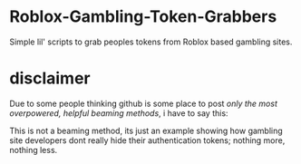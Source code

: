 # Roblox-Gambling-Token-Grabbers

Simple lil' scripts to grab peoples tokens from Roblox based gambling sites.



# disclaimer

Due to some people thinking github is some place to post *only the most overpowered, helpful beaming methods*, i have to say this:

This is not a beaming method, its just an example showing how gambling site developers dont really hide their authentication tokens; nothing more, nothing less.
